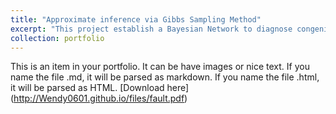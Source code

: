 ```yaml
---
title: "Approximate inference via Gibbs Sampling Method"
excerpt: "This project establish a Bayesian Network to diagnose congenital heart disease in a new born blue baby<br/><img src='/images/Inference.png'>"
collection: portfolio
--- 
```

This is an item in your portfolio. It can be have images or nice text. If you name the file .md, it will be parsed as markdown. If you name the file .html, it will be parsed as HTML. 
[Download here] (http://Wendy0601.github.io/files/fault.pdf)

